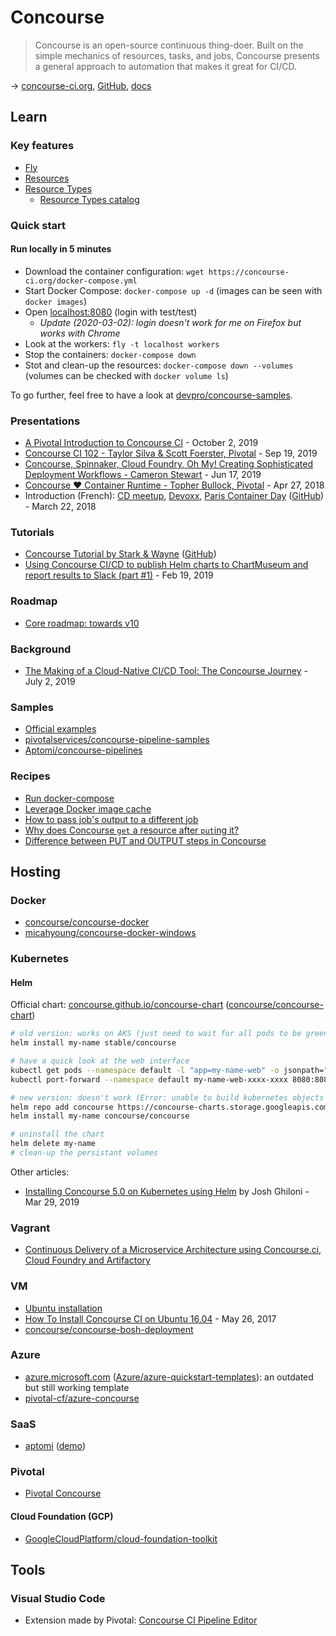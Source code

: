 # Concourse

> Concourse is an open-source continuous thing-doer. Built on the simple mechanics of resources, tasks, and jobs, Concourse presents a general approach to automation that makes it great for CI/CD.

→ [concourse-ci.org](https://concourse-ci.org/), [GitHub](https://github.com/concourse/concourse), [docs](https://concourse-ci.org/docs.html)

## Learn

### Key features

- [Fly](./fly.md)
- [Resources](https://concourse-ci.org/resources.html)
- [Resource Types](https://concourse-ci.org/resource-types.html)
  - [Resource Types catalog](https://resource-types.concourse-ci.org/)

### Quick start

#### Run locally in 5 minutes

- Download the container configuration: `wget https://concourse-ci.org/docker-compose.yml`
- Start Docker Compose: `docker-compose up -d` (images can be seen with `docker images`)
- Open [localhost:8080](http://localhost:8080/) (login with test/test)
  - _Update (2020-03-02): login doesn't work for me on Firefox but works with Chrome_
- Look at the workers:  `fly -t localhost workers`
- Stop the containers: `docker-compose down`
- Stot and clean-up the resources: `docker-compose down --volumes` (volumes can be checked with `docker volume ls`)

To go further, feel free to have a look at [devpro/concourse-samples](https://github.com/devpro/concourse-samples).

### Presentations

- [A Pivotal Introduction to Concourse CI](https://www.youtube.com/watch?v=0bi_EWzhPvs&amp=&feature=youtu.be) - October 2, 2019
- [Concourse CI 102 - Taylor Silva & Scott Foerster, Pivotal](https://www.youtube.com/watch?v=H-4pvC7t2AI) - Sep 19, 2019
- [Concourse, Spinnaker, Cloud Foundry, Oh My! Creating Sophisticated Deployment Workflows - Cameron Stewart](https://www.slideshare.net/Pivotal/concourse-spinnaker-cloud-foundry-oh-my-creating-sophisticated-deployment-workflows-cameron-stewart) - Jun 17, 2019
- [Concourse ❤ Container Runtime - Topher Bullock, Pivotal](https://www.youtube.com/watch?v=NrYIt2cQZkg) - Apr 27, 2018
- Introduction (French): [CD meetup](https://www.youtube.com/watch?v=IytJAamVdCs), [Devoxx](https://www.youtube.com/watch?v=moiSC3gmCew), [Paris Container Day](https://www.youtube.com/watch?v=Qv9FsIlyN-U) ([GitHub](https://github.com/Kehrlann/concourse-demo)) - March 22, 2018

### Tutorials

- [Concourse Tutorial by Stark & Wayne](https://concoursetutorial.com/) ([GitHub](https://github.com/starkandwayne/concourse-tutorial/))
- [Using Concourse CI/CD to publish Helm charts to ChartMuseum and report results to Slack (part #1)](https://medium.com/aptomi/using-concourse-ci-cd-to-publish-helm-charts-to-chartmuseum-and-report-results-to-slack-part-1-19d64dc7394b) - Feb 19, 2019

### Roadmap

- [Core roadmap: towards v10](https://blog.concourse-ci.org/core-roadmap-towards-v10/)

### Background

- [The Making of a Cloud-Native CI/CD Tool: The Concourse Journey](https://content.pivotal.io/blog/the-making-of-a-cloud-native-ci-cd-tool-the-concourse-journey) - July 2, 2019

### Samples

- [Official examples](https://concourse-ci.org/examples.html)
- [pivotalservices/concourse-pipeline-samples](https://github.com/pivotalservices/concourse-pipeline-samples)
- [Aptomi/concourse-pipelines](https://github.com/Aptomi/concourse-pipelines)

### Recipes

- [Run docker-compose](https://stackoverflow.com/questions/37919989/concourse-ci-how-to-run-functional-tests)
- [Leverage Docker image cache](https://stackoverflow.com/questions/44475165/concourse-ci-leverage-docker-image-cache)
- [How to pass job's output to a different job](https://stackoverflow.com/questions/42634934/concourse-how-to-pass-jobs-output-to-a-different-job)
- [Why does Concourse `get` a resource after `put`ing it?](https://stackoverflow.com/questions/38964299/why-does-concourse-get-a-resource-after-puting-it)
- [Difference between PUT and OUTPUT steps in Concourse](https://stackoverflow.com/questions/59142135/difference-between-put-and-output-steps-in-concourse)

## Hosting

### Docker

- [concourse/concourse-docker](https://github.com/concourse/concourse-docker)
- [micahyoung/concourse-docker-windows](https://github.com/micahyoung/concourse-docker-windows)

### Kubernetes

#### Helm

Official chart: [concourse.github.io/concourse-chart](https://concourse.github.io/concourse-chart/) ([concourse/concourse-chart](https://github.com/concourse/concourse-chart))

```bash
# old version: works on AKS (just need to wait for all pods to be green, with attachment to pvc and startup)
helm install my-name stable/concourse

# have a quick look at the web interface
kubectl get pods --namespace default -l "app=my-name-web" -o jsonpath="{.items[0].metadata.name}"
kubectl port-forward --namespace default my-name-web-xxxx-xxxx 8080:8080

# new version: doesn't work (Error: unable to build kubernetes objects from release manifest: error validating "": error validating data: [unknown object type "nil" in ConfigMap.data.config-rbac.yml, unknown object type "nil" in ConfigMap.data.main-team.yml])
helm repo add concourse https://concourse-charts.storage.googleapis.com/
helm install my-name concourse/concourse

# uninstall the chart
helm delete my-name
# clean-up the persistant volumes
```

Other articles:

- [Installing Concourse 5.0 on Kubernetes using Helm](https://medium.com/concourse-ci/installing-concourse-5-0-on-pivotal-container-service-using-helm-9f20e4e1b8bf) by Josh Ghiloni - Mar 29, 2019

### Vagrant

- [Continuous Delivery of a Microservice Architecture using Concourse.ci, Cloud Foundry and Artifactory](https://specify.io/how-tos/concourse-ci-continious-integration-and-delivery-of-microservices)

### VM

- [Ubuntu installation](ubuntu-install.md)
- [How To Install Concourse CI on Ubuntu 16.04](https://www.digitalocean.com/community/tutorials/how-to-install-concourse-ci-on-ubuntu-16-04) - May 26, 2017
- [concourse/concourse-bosh-deployment](https://github.com/concourse/concourse-bosh-deployment)

### Azure

- [azure.microsoft.com](https://azure.microsoft.com/en-us/resources/templates/concourse-ci/) ([Azure/azure-quickstart-templates](https://github.com/Azure/azure-quickstart-templates/tree/master/concourse-ci/)): an outdated but still working template
- [pivotal-cf/azure-concourse](https://github.com/pivotal-cf/azure-concourse)

### SaaS

- [aptomi](https://aptomi.io/) ([demo](https://cd.demo.aptomi.io/))

### Pivotal

- [Pivotal Concourse](https://docs.pivotal.io/p-concourse/v5/)

#### Cloud Foundation (GCP)

- [GoogleCloudPlatform/cloud-foundation-toolkit](https://github.com/GoogleCloudPlatform/cloud-foundation-toolkit/tree/master/infra)

## Tools

### Visual Studio Code

- Extension made by Pivotal: [Concourse CI Pipeline Editor](https://marketplace.visualstudio.com/items?itemName=Pivotal.vscode-concourse)
